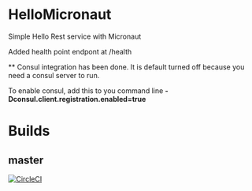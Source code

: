 # HelloMicronaut
Simple Hello Rest service with Micronaut

Added health point endpont at  /health

** Consul integration has been done.  It is default turned off because you need a 
consul server to run.

To enable consul, add this to you command line  <b>-Dconsul.client.registration.enabled=true</b>


# Builds
## master
[![CircleCI](https://circleci.com/gh/HOSSVILLE/HelloMicronaut/tree/master.svg?style=svg)](https://circleci.com/gh/HOSSVILLE/HelloMicronaut/tree/master)